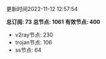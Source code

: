 更新时间2022-11-12 12:57:54

**总订阅: 73**
**总节点: 1061**
**有效节点: 400**
- v2ray节点: 230
- trojan节点: 106
- ss节点: 64
